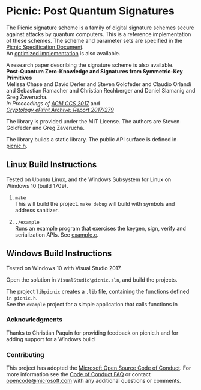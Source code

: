 # Picnic: Post Quantum Signatures 

The Picnic signature scheme is a family of digital signature schemes secure
against attacks by quantum computers.  This is a reference implementation of these schemes. 
The scheme and parameter sets are specified in the [Picnic Specification Document](https://github.com/Microsoft/Picnic/blob/master/spec.pdf).  
An [optimized implementation](https://github.com/IAIK/Picnic) is also available.  

A research paper describing the signature scheme is also available.   
  **Post-Quantum Zero-Knowledge and Signatures from Symmetric-Key Primitives**  
  Melissa Chase and David Derler and Steven Goldfeder and Claudio Orlandi and
  Sebastian Ramacher and Christian Rechberger and Daniel Slamanig and Greg
  Zaverucha.   
  *In Proceedings of [ACM CCS 2017](https://www.sigsac.org/ccs/CCS2017/)* and     
  *[Cryptology ePrint Archive: Report 2017/279](http://eprint.iacr.org/2017/279)*

The library is provided under the MIT License.  The authors are Steven Goldfeder and Greg Zaverucha.

The library builds a static library.  The public API surface is defined in [picnic.h](https://github.com/Microsoft/Picnic/blob/master/picnic.h).

## Linux Build Instructions

Tested on Ubuntu Linux, and the Windows Subsystem for Linux on Windows 10 (build 1709).

1. `make`  
This will build the project.  `make debug` will build with symbols and address
sanitizer.

2. `./example`  
Runs an example program that exercises the keygen, sign, verify and
serialization APIs.  See [example.c](https://github.com/Microsoft/Picnic/blob/master/example.c).


## Windows Build Instructions

Tested on Windows 10 with Visual Studio 2017.

Open the solution in `VisualStudio\picnic.sln`, and build the projects. 

The project `libpicnic` creates a `.lib` file, containing the functions defined `in picnic.h`.  
See the `example` project for a simple application that calls functions in 

### Acknowledgments
Thanks to Christian Paquin for providing feedback on picnic.h and for adding
support for a Windows build


### Contributing

This project has adopted the [Microsoft Open Source Code of Conduct](https://opensource.microsoft.com/codeofconduct/). For more information see the [Code of Conduct FAQ](https://opensource.microsoft.com/codeofconduct/faq/) or contact [opencode@microsoft.com](mailto:opencode@microsoft.com) with any additional questions or comments.
